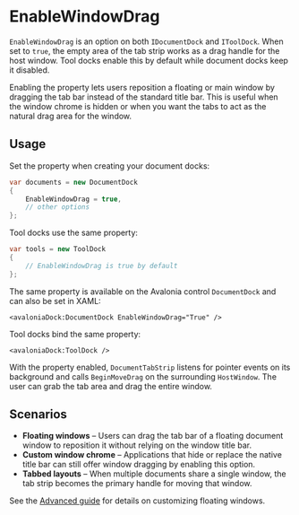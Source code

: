 # EnableWindowDrag

`EnableWindowDrag` is an option on both `IDocumentDock` and `IToolDock`. When set to `true`, the empty area of the tab strip works as a drag handle for the host window. Tool docks enable this by default while document docks keep it disabled.

Enabling the property lets users reposition a floating or main window by dragging the tab bar instead of the standard title bar. This is useful when the window chrome is hidden or when you want the tabs to act as the natural drag area for the window.

## Usage

Set the property when creating your document docks:

```csharp
var documents = new DocumentDock
{
    EnableWindowDrag = true,
    // other options
};
```

Tool docks use the same property:

```csharp
var tools = new ToolDock
{
    // EnableWindowDrag is true by default
};
```

The same property is available on the Avalonia control `DocumentDock` and can also be set in XAML:

```xaml
<avaloniaDock:DocumentDock EnableWindowDrag="True" />
```

Tool docks bind the same property:

```xaml
<avaloniaDock:ToolDock />
```

With the property enabled, `DocumentTabStrip` listens for pointer events on its background and calls `BeginMoveDrag` on the surrounding `HostWindow`. The user can grab the tab area and drag the entire window.

## Scenarios

- **Floating windows** – Users can drag the tab bar of a floating document window to reposition it without relying on the window title bar.
- **Custom window chrome** – Applications that hide or replace the native title bar can still offer window dragging by enabling this option.
- **Tabbed layouts** – When multiple documents share a single window, the tab strip becomes the primary handle for moving that window.

See the [Advanced guide](dock-advanced.md) for details on customizing floating windows.

